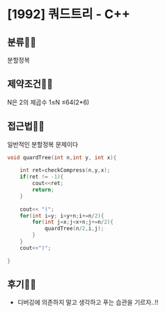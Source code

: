 # [1992] 쿼드트리 - C++

## 분류👩‍💻

분할정복



## 제약조건👩‍🏫
N은 2의 제곱수
1≤N ≤64(2*6)
   
## 접근법🦸‍♀️

일반적인 분할정복 문제이다   


```c++
void quardTree(int n,int y, int x){
    
    int ret=checkCompress(n,y,x);
    if(ret != -1){
        cout<<ret;
        return;
    }
    
    cout<< "(";
    for(int i=y; i<y+n;i+=n/2){
        for(int j=x;j<x+n;j+=n/2){
            quardTree(n/2,i,j);
        }
    }
    cout<<")";
    
}
```
   



## 후기🧝‍♀️
- 디버깅에 의존하지 말고 생각하고 푸는 습관을 기르자..!!



